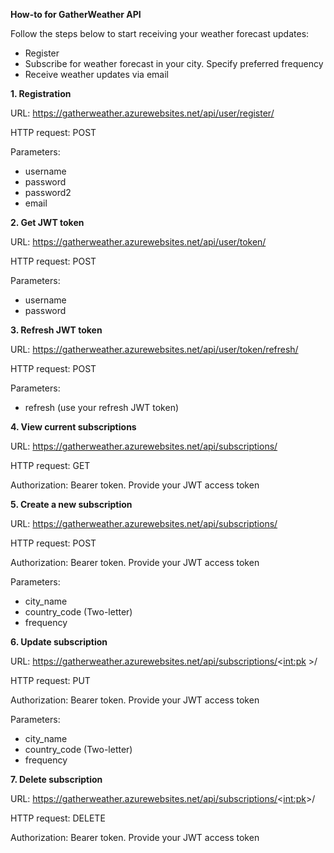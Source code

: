 **How-to for GatherWeather API**

Follow the steps below to start receiving your weather forecast updates:

* Register
* Subscribe for weather forecast in your city. Specify preferred frequency
* Receive weather updates via email 

**1. Registration**

URL: https://gatherweather.azurewebsites.net/api/user/register/

HTTP request: POST

Parameters:
- username
- password
- password2
- email

**2. Get JWT token**
    
URL: https://gatherweather.azurewebsites.net/api/user/token/
    
HTTP request: POST
    
Parameters:
- username
- password

**3. Refresh JWT token**

URL: https://gatherweather.azurewebsites.net/api/user/token/refresh/
    
HTTP request: POST                                                                                                                                                                                
    
Parameters:
- refresh (use your refresh JWT token)
 
**4. View current subscriptions**

URL: https://gatherweather.azurewebsites.net/api/subscriptions/

HTTP request: GET

Authorization: Bearer token. Provide your JWT access token

**5. Create a new subscription**
    
URL: https://gatherweather.azurewebsites.net/api/subscriptions/
    
HTTP request: POST  

Authorization: Bearer token. Provide your JWT access token

Parameters:
- city_name
- country_code (Two-letter)
- frequency

**6. Update subscription**

URL: https://gatherweather.azurewebsites.net/api/subscriptions/<<int:pk>                                                                                                                                                                                                                                                                                                                                                                                                                                                                                                                                                                                                                                                                                                                                                                                                                                                                                                                                                                                                                                                                                                                                                                                                                                                                                                                                                                                                                                                                                                                                                                                                                                                                                                                                                                                                                                                                                                                                                                                                                                                                                                                                                                                                                                                                                                                                                                                                                                                                                                                                                                                                                                                                                                                                                                                                                                                                                                                                                                                                                                                                                                                                                                                                                                                                                                                                                                                                                                                                                                                                                                                                                                                                                                                                                                                                                                                                                            >/

HTTP request: PUT

Authorization: Bearer token. Provide your JWT access token

Parameters:
- city_name
- country_code (Two-letter)
- frequency

**7. Delete subscription**

URL: https://gatherweather.azurewebsites.net/api/subscriptions/<<int:pk>>/

HTTP request: DELETE

Authorization: Bearer token. Provide your JWT access token     

